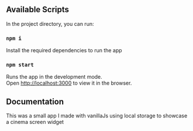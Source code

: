 ## Available Scripts

In the project directory, you can run:

### `npm i`

Install the required dependencies to run the app

### `npm start`

Runs the app in the development mode.<br />
Open [http://localhost:3000](http://localhost:3000) to view it in the browser.

## Documentation

This was a small app I made with vanillaJs using local storage to showcase a cinema screen widget

